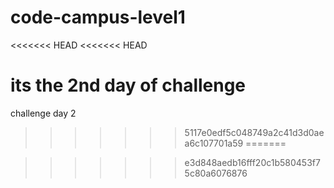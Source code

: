 # code-campus-level1
<<<<<<< HEAD
<<<<<<< HEAD

its the 2nd day of challenge
=======
challenge day 2
>>>>>>> 5117e0edf5c048749a2c41d3d0aea6c107701a59
=======

>>>>>>> e3d848aedb16fff20c1b580453f75c80a6076876
